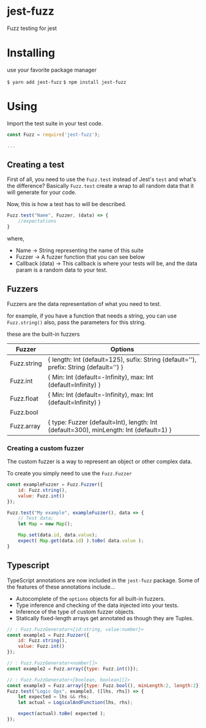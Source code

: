# jest-fuzz
Fuzz testing for jest

# Installing

use your favorite package manager

`$ yarn add jest-fuzz`
`$ npm install jest-fuzz`

# Using

Import the test suite in your test code.

```javascript
const Fuzz = require('jest-fuzz');

...
```
## Creating a test
First of all, you need to use the `Fuzz.test` instead of Jest's `test` and what's the difference?
Basically `Fuzz.test` create a wrap to all random data that it will generate for your code. 

Now, this is how a test has to will be described.
```javascript
Fuzz.test("Name", Fuzzer, (data) => {
	//expectations
}
```
where,

- Name -> String representing the name of this suite
- Fuzzer -> A fuzzer function that you can see below
- Callback (data) -> This callback is where your tests will be, and the data param is a random data to your test.

## Fuzzers
Fuzzers are the data representation of what you need to test.

for example, if you have a function that needs a string, you can use `Fuzz.string()` also, pass the parameters for this string.

these are the built-in fuzzers

| Fuzzer      | Options                                                                                |
|-------------|----------------------------------------------------------------------------------------|
| Fuzz.string | { length: Int (default=125), sufix: String (default=''), prefix: String (default='') } |
| Fuzz.int    | { Min: Int (default=-Infinity), max: Int (default=Infinity) }                          |
| Fuzz.float  | { Min: Int (default=-Infinity), max: Int (default=Infinity) }                          |
| Fuzz.bool   |                                                                                        |
| Fuzz.array  | { type: Fuzzer (default=Int), length: Int (default=300), minLength: Int (default=1) }  |

### Creating a custom fuzzer

The custom fuzzer is a way to represent an object or other complex data.

To create you simply need to use the `Fuzz.Fuzzer`

```javascript
const exampleFuzzer = Fuzz.Fuzzer({
    id: Fuzz.string(),
    value: Fuzz.int()
});

Fuzz.test("My example", exampleFuzzer(), data => {
    // Test data;
	let Map = new Map();

	Map.set(data.id, data.value);
	expect( Map.get(data.id) ).toBe( data.value );
}
```


## Typescript

TypeScript annotations are now included in the `jest-fuzz` package. Some of the features of these annotations include...

 * Autocomplete of the `options` objects for all built-in fuzzers.
 * Type inference and checking of the data injected into your tests.
 * Inference of the type of custom fuzzer objects.
 * Statically fixed-length arrays get annotated as though they are Tuples. 

```javascript
// : Fuzz.FuzzGenerator<{id:string, value:number}>
const example1 = Fuzz.Fuzzer({
    id: Fuzz.string(),
    value: Fuzz.int()
});

// : Fuzz.FuzzGenerator<number[]>
const example2 = Fuzz.array({type: Fuzz.int()});

// : Fuzz.FuzzGenerator<[boolean, boolean][]>
const example3 = Fuzz.array({type: Fuzz.bool(), minLength:2, length:2});
Fuzz.test("Logic Ops", example3, ([lhs, rhs]) => {
	let expected = lhs && rhs;
	let actual = LogicalAndFunction(lhs, rhs);

	expect(actual).toBe( expected );
});
```

